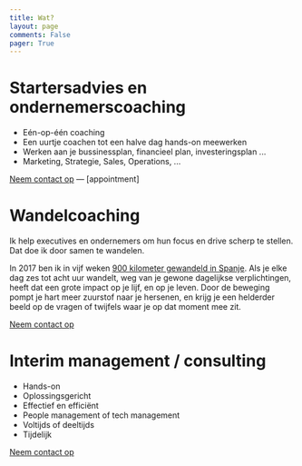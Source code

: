 ```yaml
---
title: Wat?
layout: page
comments: False
pager: True
---
```


# Startersadvies en ondernemerscoaching
* Eén-op-één coaching
* Een uurtje coachen tot een halve dag hands-on meewerken
* Werken aan je bussinessplan, financieel plan, investeringsplan ...
* Marketing, Strategie, Sales, Operations, ...

[Neem contact op](contact) — [appointment]

# Wandelcoaching

Ik help executives en ondernemers om hun focus en drive scherp te stellen. Dat doe ik door samen te wandelen.


In 2017 ben ik in vijf weken [900 kilometer gewandeld in Spanje](/c/pelgrim). Als je elke dag zes tot acht uur wandelt, weg van je gewone dagelijkse verplichtingen, heeft dat een grote impact op je lijf, en op je leven. Door de beweging pompt je hart meer zuurstof naar je hersenen, en krijg je een helderder beeld op de vragen of twijfels waar je op dat moment mee zit.

[Neem contact op](contact)

# Interim management / consulting
  * Hands-on
  * Oplossingsgericht
  * Effectief en efficiënt
  * People management of tech management
  * Voltijds of deeltijds
  * Tijdelijk

  
[Neem contact op](contact)